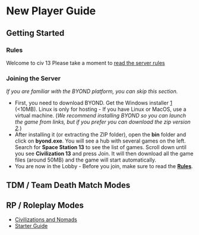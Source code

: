 # New Player Guide
## Getting Started

### Rules

Welcome to civ 13 Please take a moment to [read the server
rules](Rules "wikilink")

### Joining the Server

*If you are familiar with the BYOND platform, you can skip this
section.*

  - First, you need to download BYOND. Get the Windows installer
    [1](http://www.byond.com/download/build/512/512.1462_byond.exe)
    (\<10MB). Linux is only for hosting - If you have Linux or MacOS,
    use a virtual machine. (*We recommend installing BYOND so you can
    launch the game from links, but if you prefer you can download the
    zip version
    [2](http://www.byond.com/download/build/512/512.1462_byond.zip).*)
  - After installing it (or extracting the ZIP folder), open the **bin**
    folder and click on **byond.exe**. You will see a hub with several
    games on the left. Search for **Space Station 13** to see the list
    of games. Scroll down until you see **Civilization 13** and press
    Join. It will then download all the game files (around 50MB) and the
    game will start automatically.
  - You are now in the Lobby - Before you join, make sure to read the
    **[Rules](Rules "wikilink")**.

## TDM / Team Death Match Modes

## RP / Roleplay Modes

  - [Civilizations and Nomads](Civilizations_and_Nomads "wikilink")
  - [Starter Guide](Starter_Guide "wikilink")

